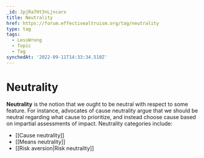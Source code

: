 ```yaml
---
_id: JpjRa7Ht3nLjncarx
title: Neutrality
href: https://forum.effectivealtruism.org/tag/neutrality
type: tag
tags:
  - LessWrong
  - Topic
  - Tag
synchedAt: '2022-09-11T14:33:34.510Z'
---
```

# Neutrality

**Neutrality** is the notion that we ought to be neutral with respect to some feature. For instance, advocates of cause neutrality argue that we should be neutral regarding what cause to prioritize, and instead choose cause based on impartial assessments of impact. Neutrality categories include:

*   [[Cause neutrality]]
*   [[Means neutrality]]
*   [[Risk aversion|Risk neutrality]]